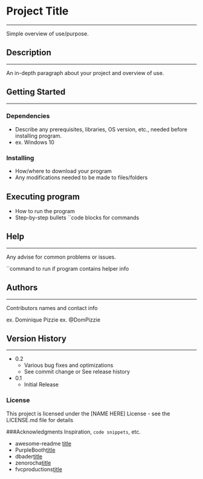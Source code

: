 # Project Title
---
Simple overview of use/purpose.

## Description
---
An in-depth paragraph about your project and overview of use.

## Getting Started
---
### Dependencies
- Describe any prerequisites, libraries, OS version, etc., needed before installing program.
- ex. Windows 10

### Installing
- How/where to download your program
- Any modifications needed to be made to files/folders
## Executing program
- How to run the program
- Step-by-step bullets
``code blocks for commands

## Help
---
Any advise for common problems or issues.

``command to run if program contains helper info

## Authors
---

Contributors names and contact info

ex. Dominique Pizzie
ex. @DomPizzie

## Version History
---
- 0.2
	- Various bug fixes and optimizations
	- See commit change or See release history
- 0.1
	- Initial Release
### License
This project is licensed under the [NAME HERE] License - see the LICENSE.md file for details

###Acknowledgments
Inspiration, `code snippets`, etc.

- awesome-readme [title](https://www.example.com)
- PurpleBooth[title](https://www.example.com)
- dbader[title](https://www.example.com)
- zenorocha[title](https://www.example.com)
- fvcproductions[title](https://www.example.com)
